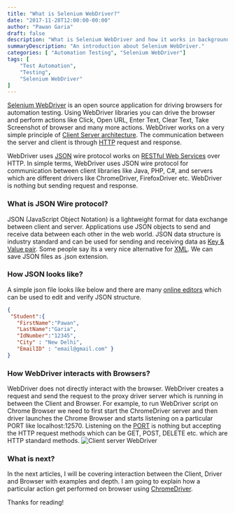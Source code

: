 ```yaml
---
title: "What is Selenium WebDriver?"
date: "2017-11-28T12:00:00-00:00"
author: "Pawan Garia"
draft: false
description: "What is Selenium WebDriver and how it works in background."
summaryDescription: "An introduction about Selenium WebDriver."
categories: [ "Automation Testing", "Selenium WebDriver"]
tags: [
    "Test Automation",
    "Testing",
    "Selenium WebDriver"
]
---
```


[Selenium WebDriver](http://www.seleniumhq.org/projects/webdriver/) is an open source application for driving browsers for automation testing. Using WebDriver libraries you can drive the browser and perform actions like Click, Open URL, Enter Text, Clear Text, Take Screenshot of browser and many more actions.
WebDriver works on a very simple principle of [Client Server architecture](https://en.wikipedia.org/wiki/Client%E2%80%93server_model). The communication between the server and client is through [HTTP](https://en.wikipedia.org/wiki/Hypertext_Transfer_Protocol) request and response.

WebDriver uses [JSON](https://www.json.org/) wire protocol works on [RESTful Web Services](https://docs.oracle.com/javaee/6/tutorial/doc/gijqy.html) over HTTP. In simple terms, WebDriver uses JSON wire protocol for communication between client libraries like Java, PHP, C#, and servers which are different drivers like ChromeDriver, FirefoxDriver etc. WebDriver is nothing but sending request and response.

### What is JSON Wire protocol?

JSON (JavaScript Object Notation) is a lightweight format for data exchange between client and server. Applications use JSON objects to send and receive data between each other in the web world. JSON data structure is industry standard and can be used for sending and receiving data as [Key & Value pair](https://developers.squarespace.com/what-is-json/). Some people say its a very nice alternative for [XML](https://www.w3schools.com/xml/).  We can save JSON files as .json extension.

### How JSON looks like?

A simple json file looks like below and there are many [online editors](http://www.jsoneditoronline.org/) which can be used to edit and verify JSON structure.

```json
{
 "Student":{
   "FirstName":"Pawan",
   "LastName":"Garia",
   "IdNumber":"12345",
   "City" : "New Delhi",
   "EmailID" : "email@gmail.com" }
}
```



### How WebDriver interacts with Browsers?

WebDriver does not directly interact with the browser. WebDriver creates a request and send the request to the proxy driver server which is running in between the Client and Browser. For example, to run WebDriver script on Chrome Browser we need to first start the ChromeDriver server and then driver launches the Chrome Browser and starts listening on a particular PORT like localhost:12570. Listening on the [PORT](https://www.lifewire.com/port-numbers-on-computer-networks-817939) is nothing but accepting the HTTP request methods which can be GET, POST, DELETE etc. which are HTTP standard methods.
![Client server WebDriver](/img/webdriver/ClientserverWebdriver.png)
### What is next?

In the next articles, I will be covering interaction between the Client, Driver and Browser with examples and depth. I am going to explain how a particular action get performed on browser using [ChromeDriver](https://sites.google.com/a/chromium.org/chromedriver/).
 
Thanks for reading!


